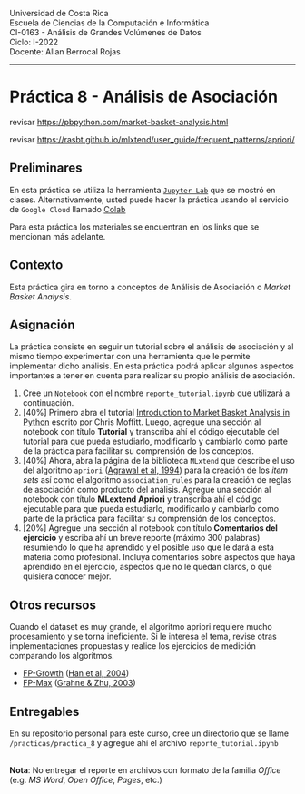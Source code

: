 
Universidad de Costa Rica  <br>
Escuela de Ciencias de la Computación e Informática <br>
CI-0163 - Análisis de Grandes Volúmenes de Datos <br>
Ciclo: I-2022 <br>
Docente: Allan Berrocal Rojas

---

# Práctica 8 - Análisis de Asociación


revisar https://pbpython.com/market-basket-analysis.html

revisar
https://rasbt.github.io/mlxtend/user_guide/frequent_patterns/apriori/

## Preliminares

En esta práctica se utiliza la herramienta [`Jupyter Lab`](https://jupyter.org/index.html) que se mostró en clases. Alternativamente, usted puede hacer la práctica usando el servicio de `Google Cloud` llamado [Colab](https://colab.research.google.com/github/tensorflow/examples/blob/master/courses/udacity_intro_to_tensorflow_for_deep_learning/l01c01_introduction_to_colab_and_python.ipynb#scrollTo=YHI3vyhv5p85)

Para esta práctica los materiales se encuentran en los links que se mencionan más adelante. 

## Contexto

Esta práctica gira en torno a conceptos de Análisis de Asociación o _Market Basket Analysis_.

## Asignación

La práctica consiste en seguir un tutorial sobre el análisis de asociación y al mismo tiempo experimentar con una herramienta que le permite implementar dicho análisis. En esta práctica podrá aplicar algunos aspectos importantes a tener en cuenta para realizar su propio análisis de asociación. 

1. Cree un `Notebook` con el nombre `reporte_tutorial.ipynb` que utilizará a continuación. 
1. [40%] Primero abra el tutorial [Introduction to Market Basket Analysis in Python](https://pbpython.com/market-basket-analysis.html) escrito por Chris Moffitt. Luego, agregue una sección al notebook con título __Tutorial__ y transcriba ahí el código ejecutable del tutorial para que pueda estudiarlo, modificarlo y cambiarlo como parte de la práctica para facilitar su comprensión de los conceptos. 
1. [40%] Ahora, abra la página de la biblioteca `MLxtend` que describe el uso del algoritmo `apriori` ([Agrawal et al, 1994](https://www.it.uu.se/edu/course/homepage/infoutv/ht08/vldb94_rj.pdf)) para la creación de los _item sets_ así como el algoritmo `association_rules` para la creación de reglas de asociación como producto del análisis. Agregue una sección al notebook con título __MLextend Apriori__ y transcriba ahí el código ejecutable para que pueda estudiarlo, modificarlo y cambiarlo como parte de la práctica para facilitar su comprensión de los conceptos. 
1. [20%] Agregue una sección al notebook con título __Comentarios del ejercicio__ y escriba ahí un breve reporte (máximo 300 palabras) resumiendo lo que ha aprendido y el posible uso que le dará a esta materia como profesional. Incluya comentarios sobre aspectos que haya aprendido en el ejercicio, aspectos que no le quedan claros, o que quisiera conocer mejor.


## Otros recursos

Cuando el dataset es muy grande, el algoritmo apriori requiere mucho procesamiento y se torna ineficiente. Si le interesa el tema, revise otras implementaciones propuestas y realice los ejercicios de medición comparando los algoritmos.

- [FP-Growth](https://rasbt.github.io/mlxtend/user_guide/frequent_patterns/fpgrowth/) ([Han et al, 2004](https://link.springer.com/article/10.1023/B:DAMI.0000005258.31418.83?noAccess=true))
- [FP-Max](https://rasbt.github.io/mlxtend/user_guide/frequent_patterns/fpmax/) ([Grahne & Zhu, 2003](https://www.semanticscholar.org/paper/Efficiently-Using-Prefix-trees-in-Mining-Frequent-Grahne-Zhu/99e3735b2152e13543ae5ed1480daa7e87ea1b1d))


## Entregables 

En su repositorio personal para este curso, cree un directorio que se llame `/practicas/practica_8` y agregue ahí el archivo `reporte_tutorial.ipynb` 

<br>**Nota**: No entregar el reporte en archivos con formato de la familia *Office* (e.g. *MS Word*, *Open Office*, *Pages*, etc.)


 


